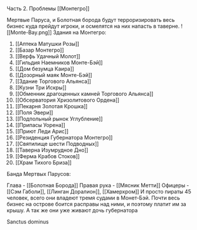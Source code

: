 Часть 2. Проблемы [[Монтегро]]

Мертвые Паруса, и Болотная борода будут терроризировать весь бизнес куда прейдут игроки, и осмелятся на них напасть в таверне.
![[Monte-Bay.png]]
Здания на Монтегро:
1. [[Аптека Матушки Розы]]
2. [[Базар Монтегро]]
3. [[Верфь Удачный Молот]]
4. [[Гильдия Наемников Монте-Бэй]]
5. [[Дом безумца Каира]]
6. [[Дозорный маяк Монте-Бэй]]
7. [[Здание Торгового Альянса]]
8. [[Кузни Три Искры]]
9. [[Обменник драгоценных камней Торгового Альянса]]
10. [[Обсерватория Хризолитового Ордена]]
11. [[Пекарня Золотая Крошка]]
12. [[Поля Эвери]]
13. [[Подпольный рынок Углубление]]
14. [[Припасы Уорена]]
15. [[Приют Леди Арис]]
16. [[Резиденция Губернатора Монтегро]]
17. [[Святилище шести Подводных]]
18. [[Таверна Изумрудное Дно]]
19. [[Ферма Крабов Стоков]]
20. [[Храм Тихого Бриза]]


Банда Мертвых Парусов: 

Глава - [[Болотная Борода]]
Правая рука - [[Мясник Метти]]
Офицеры - [[Сэм Габоли]], [[Линган Доралион]], [[Хамерхром]]
И просто пираты 45 человек, всего они владеют тремя судами в Монет-Бэй.
Почти весь бизнес на острове боится расправы над ними, и поэтому платит им за крышу. А так же они уже живают дочь губернатора 


Sanctus dominus 